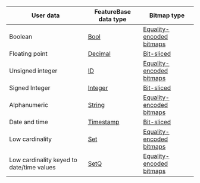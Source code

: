 | User data | FeatureBase data type | Bitmap type |
|---|---|---|
| Boolean | [Bool](/docs/sql-guide/data-types/data-type-bool) | [Equality-encoded bitmaps](/docs/concepts/concept-bitmaps-equality-encoded) |
| Floating point | [Decimal](/docs/sql-guide/data-types/data-type-decimal) | [Bit-sliced](/docs/concepts/concept-bitmaps-bit-slice) |
| Unsigned integer | [ID](/docs/sql-guide/data-types/data-type-id) | [Equality-encoded bitmaps](/docs/concepts/concept-bitmaps-equality-encoded) |
| Signed Integer | [Integer](/docs/sql-guide/data-types/data-type-int) | [Bit-sliced](/docs/concepts/concept-bitmaps-bit-slice) |
| Alphanumeric | [String](/docs/sql-guide/data-types/data-type-string) | [Equality-encoded bitmaps](/docs/concepts/concept-bitmaps-equality-encoded) |
| Date and time | [Timestamp](/docs/sql-guide/data-types/data-type-timestamp) | [Bit-sliced](/docs/concepts/concept-bitmaps-bit-slice) |
| Low cardinality | [Set](/docs/sql-guide/data-types/data-types-home#low-cardinality-data-types) | [Equality-encoded bitmaps](/docs/concepts/concept-bitmaps-equality-encoded) |
| Low cardinality keyed to date/time values | [SetQ](/docs/sql-guide/data-types/data-types-home#low-cardinality-data-types) | [Equality-encoded bitmaps](/docs/concepts/concept-bitmaps-equality-encoded) |
